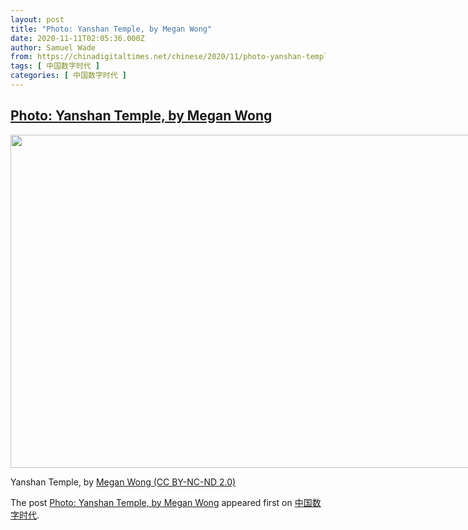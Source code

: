```yaml
---
layout: post
title: "Photo: Yanshan Temple, by Megan Wong"
date: 2020-11-11T02:05:36.000Z
author: Samuel Wade
from: https://chinadigitaltimes.net/chinese/2020/11/photo-yanshan-temple-by-megan-wong/
tags: [ 中国数字时代 ]
categories: [ 中国数字时代 ]
---
```

<!--1605060336000-->
[Photo: Yanshan Temple, by Megan Wong](https://chinadigitaltimes.net/chinese/2020/11/photo-yanshan-temple-by-megan-wong/)
------

<div>
<div id="attachment_659182" style="width: 809px" class="wp-caption aligncenter"><img aria-describedby="caption-attachment-659182" loading="lazy" src="http://chinadigitaltimes.net/chinese/wp-content/blogs.dir/4/files/2020/11/50586725782_5bdd509d0d_c.jpg" alt="" width="799" height="533" class="size-full wp-image-659182" srcset="https://chinadigitaltimes.net/chinese/files/2020/11/50586725782_5bdd509d0d_c.jpg 799w, https://chinadigitaltimes.net/chinese/files/2020/11/50586725782_5bdd509d0d_c-300x200.jpg 300w, https://chinadigitaltimes.net/chinese/files/2020/11/50586725782_5bdd509d0d_c-768x512.jpg 768w" sizes="(max-width: 799px) 100vw, 799px" /><p id="caption-attachment-659182" class="wp-caption-text">Yanshan Temple, by <a href="https://www.flickr.com/photos/yijwang/50586725782">Megan Wong (CC BY-NC-ND 2.0)</a></p></div><p>The post <a rel="nofollow" href="https://chinadigitaltimes.net/chinese/2020/11/photo-yanshan-temple-by-megan-wong/">Photo: Yanshan Temple, by Megan Wong</a> appeared first on <a rel="nofollow" href="https://chinadigitaltimes.net/chinese">中国数字时代</a>.</p>
</div>
